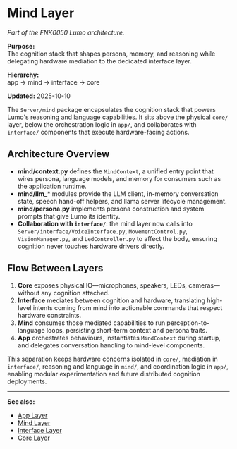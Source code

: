 # Mind Layer

*Part of the FNK0050 Lumo architecture.*

**Purpose:**  
The cognition stack that shapes persona, memory, and reasoning while delegating hardware mediation to the dedicated interface layer.

**Hierarchy:**  
app → mind → interface → core

**Updated:** 2025-10-10

The `Server/mind` package encapsulates the cognition stack that powers Lumo's reasoning and language capabilities. It sits above the physical `core/` layer, below the orchestration logic in `app/`, and collaborates with `interface/` components that execute hardware-facing actions.

## Architecture Overview

* **mind/context.py** defines the `MindContext`, a unified entry point that wires persona, language models, and memory for consumers such as the application runtime.
* **mind/llm_*** modules provide the LLM client, in-memory conversation state, speech hand-off helpers, and llama server lifecycle management.
* **mind/persona.py** implements persona construction and system prompts that give Lumo its identity.
* **Collaboration with `interface/`**: the mind layer now calls into `Server/interface/VoiceInterface.py`, `MovementControl.py`, `VisionManager.py`, and `LedController.py` to affect the body, ensuring cognition never touches hardware drivers directly.

## Flow Between Layers

1. **Core** exposes physical IO—microphones, speakers, LEDs, cameras—without any cognition attached.
2. **Interface** mediates between cognition and hardware, translating high-level intents coming from mind into actionable commands that respect hardware constraints.
3. **Mind** consumes those mediated capabilities to run perception-to-language loops, persisting short-term context and persona traits.
4. **App** orchestrates behaviours, instantiates `MindContext` during startup, and delegates conversation handling to mind-level components.

This separation keeps hardware concerns isolated in `core/`, mediation in `interface/`, reasoning and language in `mind/`, and coordination logic in `app/`, enabling modular experimentation and future distributed cognition deployments.

---
**See also:**
- [App Layer](../app/app.md)
- [Mind Layer](../mind/mind.md)
- [Interface Layer](../interface/interface.md)
- [Core Layer](../core/core.md)
